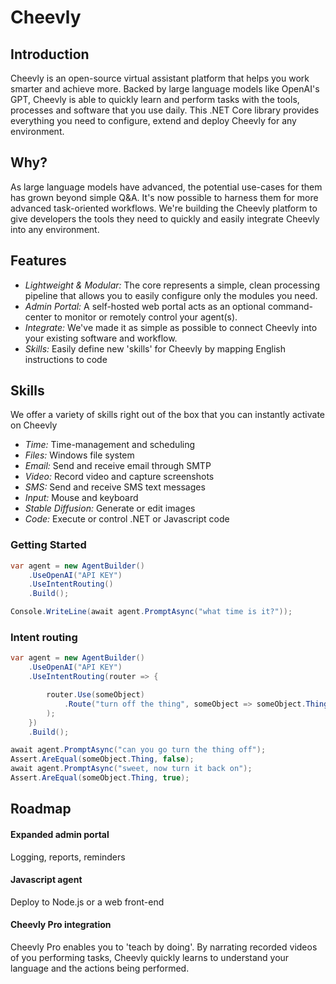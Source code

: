 # Cheevly
## Introduction
Cheevly is an open-source virtual assistant platform that helps you work smarter and achieve more. Backed by large language models like OpenAI's GPT, Cheevly is able to quickly learn and perform tasks with the tools, processes and software that you use daily. This .NET Core library provides everything you need to configure, extend and deploy Cheevly for any environment.

## Why?
As large language models have advanced, the potential use-cases for them has grown beyond simple Q&A. It's now possible to harness them for more advanced task-oriented workflows. We're building the Cheevly platform to give developers the tools they need to quickly and easily integrate Cheevly into any environment.

## Features
 - *Lightweight & Modular:* The core represents a simple, clean processing pipeline that allows you to easily configure only the modules you need.
 - *Admin Portal:* A self-hosted web portal acts as an optional command-center to monitor or remotely control your agent(s).
 - *Integrate:* We've made it as simple as possible to connect Cheevly into your existing software and workflow.
 - *Skills:* Easily define new 'skills' for Cheevly by mapping English instructions to code

## Skills
We offer a variety of skills right out of the box that you can instantly activate on Cheevly
 - *Time:* Time-management and scheduling
 - *Files:* Windows file system
 - *Email:* Send and receive email through SMTP
 - *Video:* Record video and capture screenshots
 - *SMS:* Send and receive SMS text messages
 - *Input:* Mouse and keyboard
 - *Stable Diffusion:* Generate or edit images
 - *Code:* Execute or control .NET or Javascript code

### Getting Started
```C#
var agent = new AgentBuilder()
    .UseOpenAI("API KEY")
    .UseIntentRouting()
    .Build();

Console.WriteLine(await agent.PromptAsync("what time is it?"));
```

### Intent routing
```C#
var agent = new AgentBuilder()
    .UseOpenAI("API KEY")
    .UseIntentRouting(router => {

        router.Use(someObject)
            .Route("turn off the thing", someObject => someObject.Thing = false
        );
    })
    .Build();

await agent.PromptAsync("can you go turn the thing off");
Assert.AreEqual(someObject.Thing, false);
await agent.PromptAsync("sweet, now turn it back on");
Assert.AreEqual(someObject.Thing, true);
```

## Roadmap

#### Expanded admin portal
Logging, reports, reminders

#### Javascript agent
Deploy to Node.js or a web front-end

#### Cheevly Pro integration
Cheevly Pro enables you to 'teach by doing'. By narrating recorded videos of you performing tasks, Cheevly quickly learns to understand your language and the actions being performed.